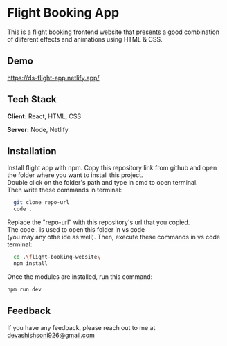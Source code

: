 # Flight Booking App

This is a flight booking frontend website that presents a good combination of diiferent effects and animations using HTML & CSS.

## Demo

https://ds-flight-app.netlify.app/

## Tech Stack

**Client:** React, HTML, CSS

**Server:** Node, Netlify

## Installation

Install flight app with npm.
Copy this repository link from github and open the folder where you want to install this project.\
Double click on the folder's path and type in cmd to open terminal.\
Then write these commands in terminal:

```bash
  git clone repo-url
  code .
```

Replace the "repo-url" with this repository's url that you copied.\
The code . is used to open this folder in vs code\
(you may any othe ide as well).
Then, execute these commands in vs code terminal:

```bash
  cd .\flight-booking-website\
  npm install
```

Once the modules are installed, run this command:

```bash
npm run dev
```

## Feedback

If you have any feedback, please reach out to me at devashishsoni926@gmail.com

